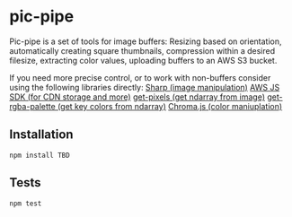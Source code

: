 # pic-pipe
Pic-pipe is a set of tools for image buffers: Resizing based on orientation, automatically creating square thumbnails, compression within a desired filesize, extracting color values, uploading buffers to an AWS S3 bucket.

If you need more precise control, or to work with non-buffers consider using the following libraries directly:
[Sharp (image manipulation)](https://github.com/lovell/sharp)
[AWS JS SDK (for CDN storage and more)](https://github.com/aws/aws-sdk-js)
[get-pixels (get ndarray from image)](https://github.com/scijs/get-pixels)
[get-rgba-palette (get key colors from ndarray)](https://github.com/mattdesl/get-rgba-palette)
[Chroma.js (color maniuplation)](http://gka.github.io/chroma.js/)

## Installation

`npm install TBD`

## Tests

`npm test`

